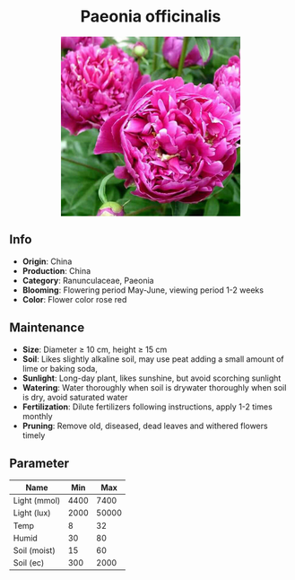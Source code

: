 <h1 align='center'>Paeonia officinalis</h1>
<p align="center">
    <img 
        align='center'
        width='320'
        src="../images/paeonia officinalis.png" 
        alt='Paeonia officinalis' />
</p>

## Info

 - **Origin**: China
 - **Production**: China
 - **Category**: Ranunculaceae, Paeonia
 - **Blooming**: Flowering period May-June, viewing period 1-2 weeks
 - **Color**: Flower color rose red

## Maintenance

 - **Size**: Diameter ≥ 10 cm, height ≥ 15 cm
 - **Soil**: Likes slightly alkaline soil, may use peat adding a small amount of lime or baking soda,
 - **Sunlight**: Long-day plant, likes sunshine, but avoid scorching sunlight
 - **Watering**: Water thoroughly when soil is drywater thoroughly when soil is dry, avoid saturated water
 - **Fertilization**: Dilute fertilizers following instructions, apply 1-2 times monthly
 - **Pruning**: Remove old, diseased, dead leaves and withered flowers timely

## Parameter

| Name         | Min  | Max   |
|--------------|------|-------|
| Light (mmol) | 4400 | 7400  |
| Light (lux)  | 2000 | 50000 |
| Temp         | 8    | 32    |
| Humid        | 30   | 80    |
| Soil (moist) | 15   | 60    |
| Soil (ec)    | 300  | 2000  |